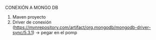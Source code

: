 CONEXIÓN A MONGO DB
1. Maven proyecto
2. Driver de conexión (https://mvnrepository.com/artifact/org.mongodb/mongodb-driver-sync/5.3.1) -> pegar en el pomp
